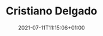 ---
title: "Cristiano Delgado"
date: 2021-07-11T11:15:06+01:00
weight: 
summary: "Able seaman"
role: "crew"
profile_image: "/people_photos/cristiano_delgado.jpg"
website: ""
---